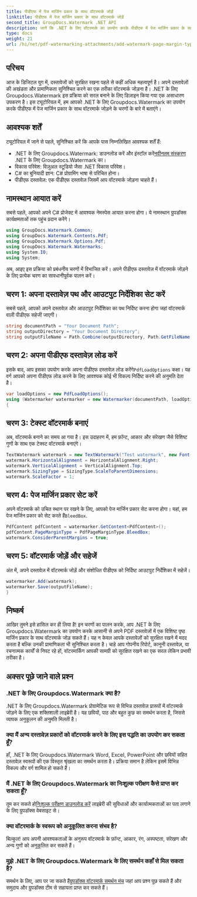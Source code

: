 ```yaml
---
title: पीडीएफ में पेज मार्जिन प्रकार के साथ वॉटरमार्क जोड़ें
linktitle: पीडीएफ में पेज मार्जिन प्रकार के साथ वॉटरमार्क जोड़ें
second_title: GroupDocs.Watermark .NET API
description: जानें कि .NET के लिए वॉटरमार्क का उपयोग करके पीडीएफ में पेज मार्जिन प्रकार के साथ वॉटरमार्क कैसे जोड़ें। अपने दस्तावेज़ों को सहजता से सुरक्षित करें।
type: docs
weight: 21
url: /hi/net/pdf-watermarking-attachments/add-watermark-page-margin-type-pdf/
---
```

## परिचय
आज के डिजिटल युग में, दस्तावेजों को सुरक्षित रखना पहले से कहीं अधिक महत्वपूर्ण है। अपने दस्तावेज़ों की अखंडता और प्रामाणिकता सुनिश्चित करने का एक तरीका वॉटरमार्क जोड़ना है। .NET के लिए Groupdocs.Watermark इस प्रक्रिया को सरल बनाने के लिए डिज़ाइन किया गया एक असाधारण उपकरण है। इस ट्यूटोरियल में, हम आपको .NET के लिए Groupdocs.Watermark का उपयोग करके पीडीएफ में पेज मार्जिन प्रकार के साथ वॉटरमार्क जोड़ने के चरणों के बारे में बताएंगे।
## आवश्यक शर्तें
ट्यूटोरियल में जाने से पहले, सुनिश्चित करें कि आपके पास निम्नलिखित आवश्यक शर्तें हैं:
-  .NET के लिए Groupdocs.Watermark: डाउनलोड करें और इंस्टॉल करें[नवीनतम संस्करण](https://releases.groupdocs.com/Watermark/net/) .NET के लिए Groupdocs.Watermark का।
- विकास परिवेश: विज़ुअल स्टूडियो जैसा .NET विकास परिवेश।
- C# का बुनियादी ज्ञान: C# प्रोग्रामिंग भाषा से परिचित होना।
- पीडीएफ दस्तावेज़: एक पीडीएफ दस्तावेज़ जिसमें आप वॉटरमार्क जोड़ना चाहते हैं।
## नामस्थान आयात करें
सबसे पहले, आपको अपने C# प्रोजेक्ट में आवश्यक नेमस्पेस आयात करना होगा। ये नामस्थान ग्रुपडॉक्स कार्यक्षमताओं तक पहुंच प्रदान करेंगे।
```csharp
using GroupDocs.Watermark.Common;
using GroupDocs.Watermark.Contents.Pdf;
using GroupDocs.Watermark.Options.Pdf;
using GroupDocs.Watermark.Watermarks;
using System.IO;
using System;
```
अब, आइए इस प्रक्रिया को प्रबंधनीय चरणों में विभाजित करें। अपने पीडीएफ दस्तावेज़ में वॉटरमार्क जोड़ने के लिए प्रत्येक चरण का सावधानीपूर्वक पालन करें।
## चरण 1: अपना दस्तावेज़ पथ और आउटपुट निर्देशिका सेट करें
सबसे पहले, आपको अपने दस्तावेज़ और आउटपुट निर्देशिका का पथ निर्दिष्ट करना होगा जहां वॉटरमार्क वाली पीडीएफ सहेजी जाएगी।
```csharp
string documentPath = "Your Document Path";
string outputDirectory = "Your Document Directory";
string outputFileName = Path.Combine(outputDirectory, Path.GetFileName(documentPath));
```
## चरण 2: अपना पीडीएफ दस्तावेज़ लोड करें
 इसके बाद, आप इसका उपयोग करके अपना पीडीएफ दस्तावेज़ लोड करेंगे`PdfLoadOptions` कक्षा। यह वर्ग आपको अपना पीडीएफ लोड करने के लिए आवश्यक कोई भी विकल्प निर्दिष्ट करने की अनुमति देता है।
```csharp
var loadOptions = new PdfLoadOptions();
using (Watermarker watermarker = new Watermarker(documentPath, loadOptions))
{
```
## चरण 3: टेक्स्ट वॉटरमार्क बनाएं
अब, वॉटरमार्क बनाने का समय आ गया है। इस उदाहरण में, हम फ़ॉन्ट, आकार और संरेखण जैसे विशिष्ट गुणों के साथ एक टेक्स्ट वॉटरमार्क बनाएंगे।
```csharp
TextWatermark watermark = new TextWatermark("Test watermark", new Font("Arial", 42));
watermark.HorizontalAlignment = HorizontalAlignment.Right;
watermark.VerticalAlignment = VerticalAlignment.Top;
watermark.SizingType = SizingType.ScaleToParentDimensions;
watermark.ScaleFactor = 1;
```
## चरण 4: पेज मार्जिन प्रकार सेट करें
 अपने वॉटरमार्क को उचित स्थान पर रखने के लिए, आपको पेज मार्जिन प्रकार सेट करना होगा। यहां, हम पेज मार्जिन प्रकार को सेट करते हैं`BleedBox`.
```csharp
PdfContent pdfContent = watermarker.GetContent<PdfContent>();
pdfContent.PageMarginType = PdfPageMarginType.BleedBox;
watermark.ConsiderParentMargins = true;
```
## चरण 5: वॉटरमार्क जोड़ें और सहेजें
अंत में, अपने दस्तावेज़ में वॉटरमार्क जोड़ें और संशोधित पीडीएफ को निर्दिष्ट आउटपुट निर्देशिका में सहेजें।
```csharp
watermarker.Add(watermark);
watermarker.Save(outputFileName);
}
```
## निष्कर्ष
आखिर तुमने इसे हासिल कर ही लिया है! इन चरणों का पालन करके, आप .NET के लिए Groupdocs.Watermark का उपयोग करके आसानी से अपने PDF दस्तावेज़ों में एक विशिष्ट पृष्ठ मार्जिन प्रकार के साथ वॉटरमार्क जोड़ सकते हैं। यह न केवल आपके दस्तावेज़ों को सुरक्षित रखने में मदद करता है बल्कि उनकी प्रामाणिकता भी सुनिश्चित करता है। चाहे आप गोपनीय रिपोर्ट, कानूनी दस्तावेज़, या रचनात्मक कार्यों से निपट रहे हों, वॉटरमार्किंग आपकी सामग्री को सुरक्षित रखने का एक सरल लेकिन प्रभावी तरीका है।
## अक्सर पूछे जाने वाले प्रश्न
### .NET के लिए Groupdocs.Watermark क्या है?
.NET के लिए Groupdocs.Watermark प्रोग्रामेटिक रूप से विभिन्न दस्तावेज़ प्रारूपों में वॉटरमार्क जोड़ने के लिए एक शक्तिशाली लाइब्रेरी है। यह छवियों, पाठ और बहुत कुछ का समर्थन करता है, जिससे व्यापक अनुकूलन की अनुमति मिलती है।
### क्या मैं अन्य दस्तावेज़ प्रकारों को वॉटरमार्क करने के लिए इस पद्धति का उपयोग कर सकता हूँ?
हाँ, .NET के लिए Groupdocs.Watermark Word, Excel, PowerPoint और छवियों सहित दस्तावेज़ स्वरूपों की एक विस्तृत श्रृंखला का समर्थन करता है। प्रक्रिया समान है लेकिन इसमें विभिन्न विकल्प और वर्ग शामिल हो सकते हैं।
### मैं .NET के लिए Groupdocs.Watermark का निःशुल्क परीक्षण कैसे प्राप्त कर सकता हूँ?
 तुम कर सकते हो[निःशुल्क परीक्षण डाउनलोड करें](https://releases.groupdocs.com/) लाइब्रेरी की सुविधाओं और कार्यात्मकताओं का पता लगाने के लिए ग्रुपडॉक्स वेबसाइट से।
### क्या वॉटरमार्क के स्वरूप को अनुकूलित करना संभव है?
बिल्कुल! आप अपनी आवश्यकताओं के अनुरूप वॉटरमार्क के फ़ॉन्ट, आकार, रंग, अस्पष्टता, संरेखण और अन्य गुणों को अनुकूलित कर सकते हैं।
### मुझे .NET के लिए Groupdocs.Watermark के लिए समर्थन कहाँ से मिल सकता है?
 समर्थन के लिए, आप पर जा सकते हैं[ग्रुपडॉक्स वॉटरमार्क समर्थन मंच](https://forum.groupdocs.com/c/watermark/19) जहां आप प्रश्न पूछ सकते हैं और समुदाय और ग्रुपडॉक्स टीम से सहायता प्राप्त कर सकते हैं।